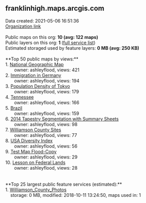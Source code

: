 <h2>franklinhigh.maps.arcgis.com</h2> Data created: 2021-05-06 16:51:36 <br /><a target='new' href='https://franklinhigh.maps.arcgis.com'>Organization link</a><br /><br />Public maps on this org: <b>10 (avg: 122 maps)</b><br />Public layers on this org: <b>1 </b>(<a target='new' href='https://services.arcgis.com/Kh5N5egO5VYMdTJO/ArcGIS/rest/services'>full service list</a>)<br />Estimated storaged used by feature layers: <b>0 MB (avg: 250 KB)</b><br /><br />**Top 50 public maps by views:**<br />  1. <a target='new' href='https://www.arcgis.com/home/item.html?id=da819f8b61b4456ca0e7572e7e5a18f8'>National Geographic Map</a> <br />  &nbsp;&nbsp;&nbsp;&nbsp; &nbsp;&nbsp;owner: ashleyflood, views: 421<br />  2. <a target='new' href='https://www.arcgis.com/home/item.html?id=a4a3f854c8e440ce94d78f6c1d368982'>Immigration in Germany</a> <br />  &nbsp;&nbsp;&nbsp;&nbsp; &nbsp;&nbsp;owner: ashleyflood, views: 194<br />  3. <a target='new' href='https://www.arcgis.com/home/item.html?id=a7be61bb725f466cb55e4dab59814b3d'>Population Density of Tokyo</a> <br />  &nbsp;&nbsp;&nbsp;&nbsp; &nbsp;&nbsp;owner: ashleyflood, views: 179<br />  4. <a target='new' href='https://www.arcgis.com/home/item.html?id=90c2d998e8e14d86aedad98b7cdda0b1'>Tennessee</a> <br />  &nbsp;&nbsp;&nbsp;&nbsp; &nbsp;&nbsp;owner: ashleyflood, views: 166<br />  5. <a target='new' href='https://www.arcgis.com/home/item.html?id=25eedbb7805446f7999857305a4f12fd'>Brazil</a> <br />  &nbsp;&nbsp;&nbsp;&nbsp; &nbsp;&nbsp;owner: ashleyflood, views: 159<br />  6. <a target='new' href='https://www.arcgis.com/home/item.html?id=ccb91a72b3064f02a7c39119322be303'>2014 Tapestry Segmentation with Summary Sheets</a> <br />  &nbsp;&nbsp;&nbsp;&nbsp; &nbsp;&nbsp;owner: ashleyflood, views: 98<br />  7. <a target='new' href='https://www.arcgis.com/home/item.html?id=b4a067c288394a6f8d6cb20dc6861d33'>Williamson County Sites</a> <br />  &nbsp;&nbsp;&nbsp;&nbsp; &nbsp;&nbsp;owner: ashleyflood, views: 77<br />  8. <a target='new' href='https://www.arcgis.com/home/item.html?id=612a6bc95c0b4c809100f847f7bedacb'>USA Diversity Index</a> <br />  &nbsp;&nbsp;&nbsp;&nbsp; &nbsp;&nbsp;owner: ashleyflood, views: 56<br />  9. <a target='new' href='https://www.arcgis.com/home/item.html?id=587fafd7d4a740879e56fbb711c4b3d8'>Test Map Flood-Copy</a> <br />  &nbsp;&nbsp;&nbsp;&nbsp; &nbsp;&nbsp;owner: ashleyflood, views: 29<br />  10. <a target='new' href='https://www.arcgis.com/home/item.html?id=2ece8e6884f0473ab9ae10a035cd7222'>Lesson on Federal Lands</a> <br />  &nbsp;&nbsp;&nbsp;&nbsp; &nbsp;&nbsp;owner: ashleyflood, views: 28<br /><br /><br />**Top 25 largest public feature services (estimated):**<br /> 1. <a target='new' href='https://www.arcgis.com/home/item.html?id=7537b4344e82400aad7692b55fe8a6ec'>Williamson_County_Photos</a><br /> &nbsp;&nbsp;&nbsp;&nbsp;storage: 0 MB, modified: 2018-10-11 13:24:50, maps used in: 1<br />